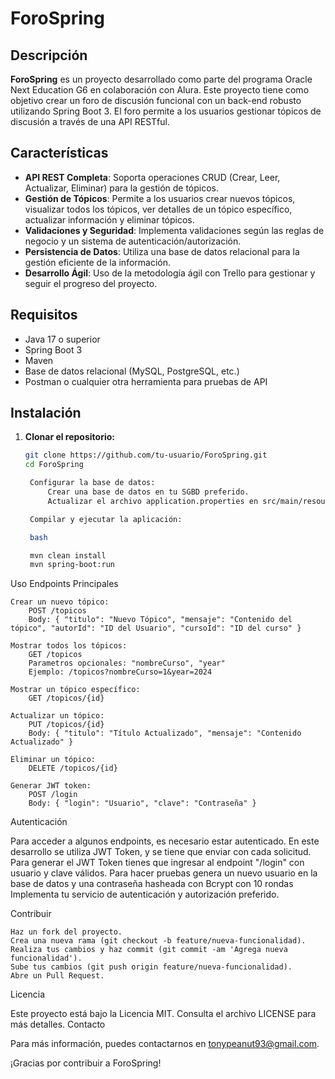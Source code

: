 # ForoSpring

## Descripción

**ForoSpring** es un proyecto desarrollado como parte del programa Oracle Next Education G6 en colaboración con Alura. Este proyecto tiene como objetivo crear un foro de discusión funcional con un back-end robusto utilizando Spring Boot 3. El foro permite a los usuarios gestionar tópicos de discusión a través de una API RESTful.

## Características

- **API REST Completa**: Soporta operaciones CRUD (Crear, Leer, Actualizar, Eliminar) para la gestión de tópicos.
- **Gestión de Tópicos**: Permite a los usuarios crear nuevos tópicos, visualizar todos los tópicos, ver detalles de un tópico específico, actualizar información y eliminar tópicos.
- **Validaciones y Seguridad**: Implementa validaciones según las reglas de negocio y un sistema de autenticación/autorización.
- **Persistencia de Datos**: Utiliza una base de datos relacional para la gestión eficiente de la información.
- **Desarrollo Ágil**: Uso de la metodología ágil con Trello para gestionar y seguir el progreso del proyecto.

## Requisitos

- Java 17 o superior
- Spring Boot 3
- Maven
- Base de datos relacional (MySQL, PostgreSQL, etc.)
- Postman o cualquier otra herramienta para pruebas de API

## Instalación

1. **Clonar el repositorio:**
   ```bash
   git clone https://github.com/tu-usuario/ForoSpring.git
   cd ForoSpring

    Configurar la base de datos:
        Crear una base de datos en tu SGBD preferido.
        Actualizar el archivo application.properties en src/main/resources con tus credenciales de base de datos.

    Compilar y ejecutar la aplicación:

    bash

    mvn clean install
    mvn spring-boot:run

Uso
Endpoints Principales

    Crear un nuevo tópico:
        POST /topicos
        Body: { "titulo": "Nuevo Tópico", "mensaje": "Contenido del tópico", "autorId": "ID del Usuario", "cursoId": "ID del curso" }

    Mostrar todos los tópicos:
        GET /topicos
        Parametros opcionales: "nombreCurso", "year"
        Ejemplo: /topicos?nombreCurso=1&year=2024

    Mostrar un tópico específico:
        GET /topicos/{id}

    Actualizar un tópico:
        PUT /topicos/{id}
        Body: { "titulo": "Título Actualizado", "mensaje": "Contenido Actualizado" }

    Eliminar un tópico:
        DELETE /topicos/{id}

    Generar JWT token:
        POST /login
        Body: { "login": "Usuario", "clave": "Contraseña" }

Autenticación

Para acceder a algunos endpoints, es necesario estar autenticado. En este desarrollo se utiliza JWT Token, y se tiene que enviar con cada solicitud. Para generar el JWT Token tienes que ingresar al endpoint "/login" con usuario y clave válidos. Para hacer pruebas genera un nuevo usuario en la base de datos y una contraseña hasheada con Bcrypt con 10 rondas 
Implementa tu servicio de autenticación y autorización preferido.


Contribuir

    Haz un fork del proyecto.
    Crea una nueva rama (git checkout -b feature/nueva-funcionalidad).
    Realiza tus cambios y haz commit (git commit -am 'Agrega nueva funcionalidad').
    Sube tus cambios (git push origin feature/nueva-funcionalidad).
    Abre un Pull Request.

Licencia

Este proyecto está bajo la Licencia MIT. Consulta el archivo LICENSE para más detalles.
Contacto

Para más información, puedes contactarnos en tonypeanut93@gmail.com.

¡Gracias por contribuir a ForoSpring!
